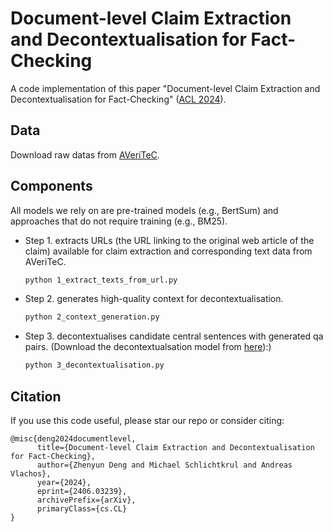 # Document-level Claim Extraction and Decontextualisation for Fact-Checking
A code implementation of this paper "Document-level Claim Extraction and Decontextualisation for Fact-Checking" (<a href="https://arxiv.org/pdf/2406.03239">ACL 2024</a>). 


## Data

Download raw datas from <a href="https://github.com/MichSchli/AVeriTeC">AVeriTeC</a>.


## Components
All models we rely on are pre-trained models (e.g., BertSum) and approaches that do not require training (e.g., BM25).

* Step 1. extracts URLs (the URL linking to the original
web article of the claim) available for claim extraction and corresponding text data from AVeriTeC. 
    ```bash
    python 1_extract_texts_from_url.py
    ``` 
* Step 2. generates high-quality context for decontextualisation. 
    ```bash
    python 2_context_generation.py 
    ```
* Step 3. decontextualises candidate central sentences with generated qa pairs. (Download the decontextualsation model from <a href="https://github.com/google-research/language/tree/master/language/decontext">here</a>):)
    ```bash
    python 3_decontextualisation.py 
    ``` 


  




## Citation

If you use this code useful, please star our repo or consider citing:
```
@misc{deng2024documentlevel,
      title={Document-level Claim Extraction and Decontextualisation for Fact-Checking}, 
      author={Zhenyun Deng and Michael Schlichtkrul and Andreas Vlachos},
      year={2024},
      eprint={2406.03239},
      archivePrefix={arXiv},
      primaryClass={cs.CL}
}
```